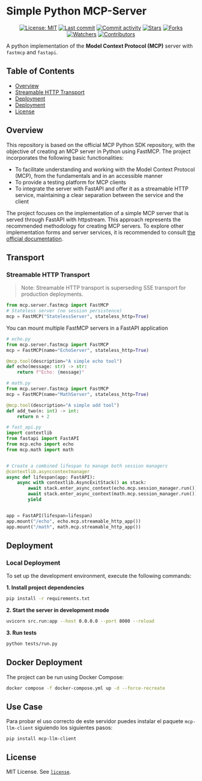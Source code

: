 # Simple Python MCP-Server

<div align = center>

[![License: MIT](https://img.shields.io/badge/License-MIT-green.svg)](https://opensource.org/licenses/MIT)
[![Last commit](https://img.shields.io/github/last-commit/rb58853/simple-mcp-server.svg?style=flat)](https://github.com/rb58853/simple-mcp-server/commits)
[![Commit activity](https://img.shields.io/github/commit-activity/m/rb58853/simple-mcp-server)](https://github.com/rb58853/simple-mcp-server/commits)
[![Stars](https://img.shields.io/github/stars/rb58853/simple-mcp-server?style=flat&logo=github)](https://github.com/rb58853/simple-mcp-server/stargazers)
[![Forks](https://img.shields.io/github/forks/rb58853/simple-mcp-server?style=flat&logo=github)](https://github.com/rb58853/simple-mcp-server/network/members)
[![Watchers](https://img.shields.io/github/watchers/rb58853/simple-mcp-server?style=flat&logo=github)](https://github.com/rb58853/simple-mcp-server)
[![Contributors](https://img.shields.io/github/contributors/rb58853/simple-mcp-server)](https://github.com/rb58853/simple-mcp-server/graphs/contributors)

</div>

A python implementation of the **Model Context Protocol (MCP)** server with `fastmcp` and `fastapi`.

## Table of Contents

* [Overview](#overview)
* [Streamable HTTP Transport](#streamable-http-transport)
* [Deployment](#deployment)
* [Deployment](#deployment)
* [License](#license)

## Overview

This repository is based on the official MCP Python SDK repository, with the objective of creating an MCP server in Python using FastMCP. The project incorporates the following basic functionalities:

* To facilitate understanding and working with the Model Context Protocol (MCP), from the fundamentals and in an accessible manner
* To provide a testing platform for MCP clients
* To integrate the server with FastAPI and offer it as a streamable HTTP service, maintaining a clear separation between the service and the client

The project focuses on the implementation of a simple MCP server that is served through FastAPI with httpstream. This approach represents the recommended methodology for creating MCP servers. To explore other implementation forms and server services, it is recommended to consult [the official documentation](https://github.com/modelcontextprotocol/python-sdk).

## Transport

### Streamable HTTP Transport

>Note: Streamable HTTP transport is superseding SSE transport for production deployments.

```python
from mcp.server.fastmcp import FastMCP
# Stateless server (no session persistence)
mcp = FastMCP("StatelessServer", stateless_http=True)
```

You can mount multiple FastMCP servers in a FastAPI application

```python
# echo.py
from mcp.server.fastmcp import FastMCP
mcp = FastMCP(name="EchoServer", stateless_http=True)

@mcp.tool(description="A simple echo tool")
def echo(message: str) -> str:
    return f"Echo: {message}"
```

```python
# math.py
from mcp.server.fastmcp import FastMCP
mcp = FastMCP(name="MathServer", stateless_http=True)

@mcp.tool(description="A simple add tool")
def add_two(n: int) -> int:
    return n + 2
```

```python
# fast_api.py
import contextlib
from fastapi import FastAPI
from mcp.echo import echo
from mcp.math import math


# Create a combined lifespan to manage both session managers
@contextlib.asynccontextmanager
async def lifespan(app: FastAPI):
    async with contextlib.AsyncExitStack() as stack:
        await stack.enter_async_context(echo.mcp.session_manager.run())
        await stack.enter_async_context(math.mcp.session_manager.run())
        yield


app = FastAPI(lifespan=lifespan)
app.mount("/echo", echo.mcp.streamable_http_app())
app.mount("/math", math.mcp.streamable_http_app())
```

## Deployment

### Local Deployment

To set up the development environment, execute the following commands:

**1. Install project dependencies**

   ```bash
   pip install -r requirements.txt
   ```

**2. Start the server in development mode**

   ```bash
   uvicorn src.run:app --host 0.0.0.0 --port 8000 --reload
   ```

**3. Run tests**

   ```bash
   python tests/run.py
   ```

## Docker Deployment

The project can be run using Docker Compose:

```bash
docker compose -f docker-compose.yml up -d --force-recreate
```

## Use Case

Para probar el uso correcto de este servidor puedes instalar el paquete `mcp-llm-client` siguiendo los siguientes pasos:

```shell
pip install mcp-llm-client
```

## License

MIT License. See [`license`](license).
